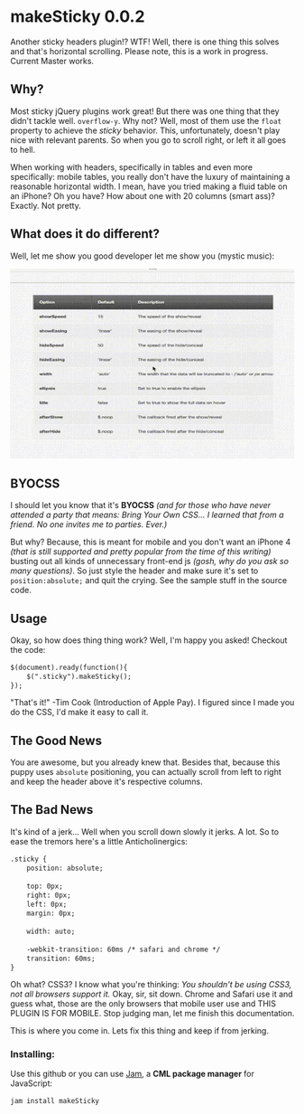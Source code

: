 # makeSticky 0.0.2

Another sticky headers plugin!? WTF! Well, there is one thing this solves and that's horizontal scrolling. Please note, this is a work in progress. Current Master works.

## Why?

Most sticky jQuery plugins work great! But there was one thing that they didn't tackle well. `overflow-y`. Why not? Well, most of them use the `float` property to achieve the *sticky* behavior. This, unfortunately, doesn't play nice with relevant parents. So when you go to scroll right, or left it all goes to hell.

When working with headers, specifically in tables and even more specifically: mobile tables, you really don't have the luxury of maintaining a reasonable horizontal width. I mean, have you tried making a fluid table on an iPhone? Oh you have? How about one with 20 columns (smart ass)? Exactly. Not pretty.

## What does it do different?

Well, let me show you good developer let me show you (mystic music):

![Well, I had a cool gif but I guess I'll just have to explain. (booo)](img/gif.gif)

## BYOCSS

I should let you know that it's **BYOCSS** *(and for those who have never attended a party that means: Bring Your Own CSS... I learned that from a friend. No one invites me to parties. Ever.)*

But why? Because, this is meant for mobile and you don't want an iPhone 4 *(that is still supported and pretty popular from the time of this writing)* busting out all kinds of unnecessary front-end js *(gosh, why do you ask so many questions)*. So just style the header and make sure it's set to `position:absolute;` and quit the crying. See the sample stuff in the source code.

## Usage

Okay, so how does thing thing work? Well, I'm happy you asked! Checkout the code:

    $(document).ready(function(){
        $(".sticky").makeSticky();
    });

"That's it!" -Tim Cook (Introduction of Apple Pay). I figured since I made you do the CSS, I'd make it easy to call it.

## The Good News

You are awesome, but you already knew that. Besides that, because this puppy uses `absolute` positioning, you can actually scroll from left to right and keep the header above it's respective columns.

## The Bad News

It's kind of a jerk... Well when you scroll down slowly it jerks. A lot. So to ease the tremors here's a little Anticholinergics:

    .sticky {
    	position: absolute;

    	top: 0px;
    	right: 0px;
    	left: 0px;
    	margin: 0px;

    	width: auto;

    	-webkit-transition: 60ms /* safari and chrome */
    	transition: 60ms;
    }

Oh what? CSS3? I know what you're thinking: *You shouldn't be using CSS3, not all browsers support it.* Okay, sir, sit down. Chrome and Safari use it and guess what, those are the only browsers that mobile user use and THIS PLUGIN IS FOR MOBILE. Stop judging man, let me finish this documentation.

This is where you come in. Lets fix this thing and keep if from jerking.


### Installing:

Use this github or you can use [Jam](http://jamjs.org), a **CML package manager** for JavaScript:

    jam install makeSticky


